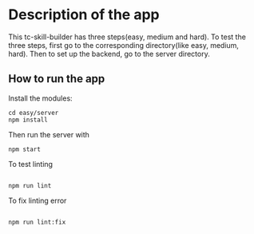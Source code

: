 # Description of the app
This tc-skill-builder has three steps(easy, medium and hard). To test the three steps, first go to the corresponding directory(like easy, medium, hard). Then to set up the backend, go to the server directory.

## How to run the app
Install the modules:

```
cd easy/server
npm install

```

Then run the server with 

```
npm start 

```

To test linting

```

npm run lint

```

To fix linting error

```

npm run lint:fix

```
